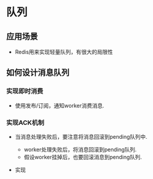 # 队列

## 应用场景
- Redis用来实现轻量队列，有很大的局限性


## 如何设计消息队列


### 实现即时消费
- 使用发布/订阅，通知worker消费消息.


### 实现ACK机制
- 当消息处理失败后，要注意将消息回滚到pending队列中.
    - worker处理失败后，将消息回滚到pending队列.
    - 假设worker挂掉后，也要回滚消息到pending队列.

- 实现
